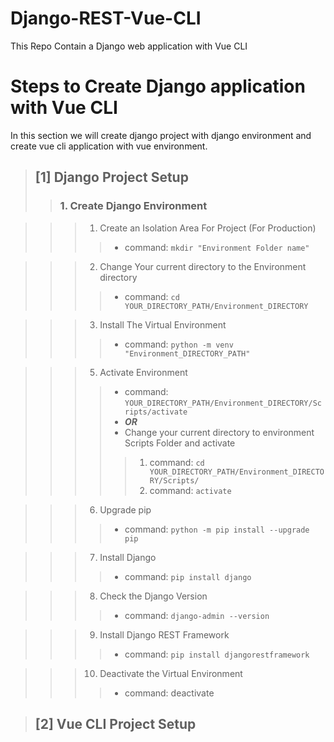 # Django-REST-Vue-CLI
This Repo Contain a Django web application with Vue CLI


# Steps to Create Django application with Vue CLI
In this section we will create django project with django environment and create vue cli application with vue environment.

> ## [1] Django Project Setup
>> ### 1. Create Django Environment

>>> 1. Create an Isolation Area For Project (For Production)
>>>> - command: `mkdir "Environment Folder name"`

>>> 2. Change Your current directory to the Environment directory
>>>> - command: `cd YOUR_DIRECTORY_PATH/Environment_DIRECTORY`

>>> 3. Install The Virtual Environment
>>>> - command: `python -m venv "Environment_DIRECTORY_PATH" `

>>> 5. Activate Environment
>>>> - command: `YOUR_DIRECTORY_PATH/Environment_DIRECTORY/Scripts/activate`
>>>> - ***OR***
>>>> - Change your current directory to environment Scripts Folder and activate
>>>>> 1. command: `cd YOUR_DIRECTORY_PATH/Environment_DIRECTORY/Scripts/`
>>>>> 2. command: `activate`

>>> 6. Upgrade pip
>>>> - command: `python -m pip install --upgrade pip`

>>> 7. Install Django
>>>> - command: `pip install django`

>>> 8. Check the Django Version
>>>> - command: `django-admin --version`

>>> 9. Install Django REST Framework
>>>> - command: `pip install djangorestframework`

>>> 10. Deactivate the Virtual Environment
>>>> - command: deactivate


> ## [2] Vue CLI Project Setup
>>
